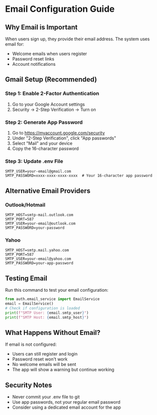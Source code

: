 # Email Configuration Guide

## Why Email is Important

When users sign up, they provide their email address. The system uses email for:
- Welcome emails when users register
- Password reset links
- Account notifications

## Gmail Setup (Recommended)

### Step 1: Enable 2-Factor Authentication
1. Go to your Google Account settings
2. Security → 2-Step Verification → Turn on

### Step 2: Generate App Password
1. Go to https://myaccount.google.com/security
2. Under "2-Step Verification", click "App passwords"
3. Select "Mail" and your device
4. Copy the 16-character password

### Step 3: Update .env File
```env
SMTP_USER=your-email@gmail.com
SMTP_PASSWORD=xxxx-xxxx-xxxx-xxxx  # Your 16-character app password
```

## Alternative Email Providers

### Outlook/Hotmail
```env
SMTP_HOST=smtp-mail.outlook.com
SMTP_PORT=587
SMTP_USER=your-email@outlook.com
SMTP_PASSWORD=your-password
```

### Yahoo
```env
SMTP_HOST=smtp.mail.yahoo.com
SMTP_PORT=587
SMTP_USER=your-email@yahoo.com
SMTP_PASSWORD=your-app-password
```

## Testing Email

Run this command to test your email configuration:
```python
from auth.email_service import EmailService
email = EmailService()
# Check if configuration is loaded
print(f"SMTP User: {email.smtp_user}")
print(f"SMTP Host: {email.smtp_host}")
```

## What Happens Without Email?

If email is not configured:
- Users can still register and login
- Password reset won't work
- No welcome emails will be sent
- The app will show a warning but continue working

## Security Notes

- Never commit your .env file to git
- Use app passwords, not your regular email password
- Consider using a dedicated email account for the app
